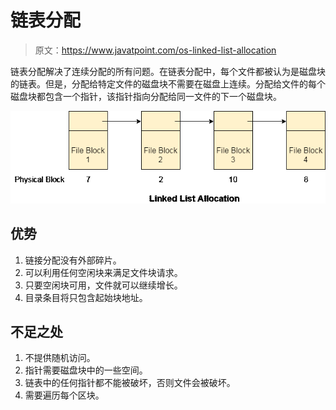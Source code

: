 # 链表分配

> 原文：<https://www.javatpoint.com/os-linked-list-allocation>

链表分配解决了连续分配的所有问题。在链表分配中，每个文件都被认为是磁盘块的链表。但是，分配给特定文件的磁盘块不需要在磁盘上连续。分配给文件的每个磁盘块都包含一个指针，该指针指向分配给同一文件的下一个磁盘块。

![os linked list allocation](img/4aeb4481cfc9c4d0df21b2503b1ba111.png)

## 优势

1.  链接分配没有外部碎片。
2.  可以利用任何空闲块来满足文件块请求。
3.  只要空闲块可用，文件就可以继续增长。
4.  目录条目将只包含起始块地址。

## 不足之处

1.  不提供随机访问。
2.  指针需要磁盘块中的一些空间。
3.  链表中的任何指针都不能被破坏，否则文件会被破坏。
4.  需要遍历每个区块。